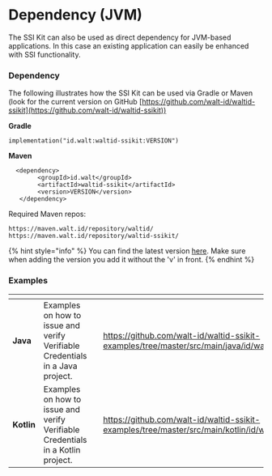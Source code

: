 # Dependency (JVM)

The SSI Kit can also be used as direct dependency for JVM-based applications. In this case an existing application can easily be enhanced with SSI functionality.

### Dependency

The following illustrates how the SSI Kit can be used via Gradle or Maven (look for the current version on GitHub [https://github.com/walt-id/waltid-ssikit](https://github.com/walt-id/waltid-ssikit))

**Gradle**

```
implementation("id.walt:waltid-ssikit:VERSION")
```

**Maven**

```
  <dependency>
        <groupId>id.walt</groupId>
        <artifactId>waltid-ssikit</artifactId>
        <version>VERSION</version>
   </dependency>
```

Required Maven repos:

```
https://maven.walt.id/repository/waltid/
https://maven.walt.id/repository/waltid-ssikit/
```

{% hint style="info" %}
You can find the latest version [here](https://github.com/walt-id/waltid-ssikit/releases). Make sure when adding the version you add it without the 'v' in front.
{% endhint %}

### Examples

<table data-view="cards"><thead><tr><th></th><th></th><th></th><th data-hidden data-card-target data-type="content-ref"></th></tr></thead><tbody><tr><td><strong>Java</strong></td><td>Examples on how to issue and verify Verifiable Credentials in a Java project.</td><td></td><td><a href="https://github.com/walt-id/waltid-ssikit-examples/tree/master/src/main/java/id/walt/ssikitexamples">https://github.com/walt-id/waltid-ssikit-examples/tree/master/src/main/java/id/walt/ssikitexamples</a></td></tr><tr><td><strong>Kotlin</strong></td><td>Examples on how to issue and verify Verifiable Credentials in a Kotlin project.</td><td></td><td><a href="https://github.com/walt-id/waltid-ssikit-examples/tree/master/src/main/kotlin/id/walt/ssikitexamples">https://github.com/walt-id/waltid-ssikit-examples/tree/master/src/main/kotlin/id/walt/ssikitexamples</a></td></tr></tbody></table>
